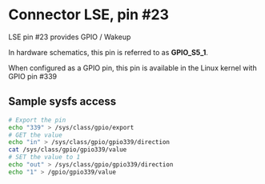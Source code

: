 # Connector LSE, pin #23

LSE pin #23 provides GPIO / Wakeup

In hardware schematics, this pin is referred to as **GPIO_S5_1**.

When configured as a GPIO pin, this pin is available in the Linux kernel with GPIO pin #339

## Sample sysfs access
```bash
# Export the pin
echo "339" > /sys/class/gpio/export
# GET the value
echo "in" > /sys/class/gpio/gpio339/direction
cat /sys/class/gpio/gpio339/value
# SET the value to 1
echo "out" > /sys/class/gpio/gpio339/direction
echo "1" > /gpio/gpio339/value
```
